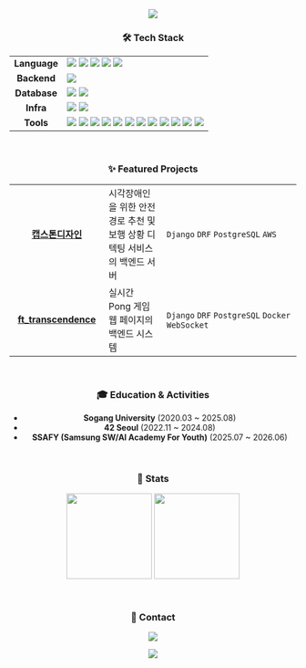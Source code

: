 <p align="center">
  <img src="https://capsule-render.vercel.app/api?type=waving&color=gradient&height=200&section=header&text=subillie's%20Github%20Profile&fontSize=50&fontColor=ffffff">
</p>

<div align="center">

### 🛠️ Tech Stack

<table>
  <tr>
    <td align="center"><strong>Language</strong></td>
    <td>
      <img src="https://img.shields.io/badge/Java-007396?style=badge&logo=OpenJDK&logoColor=white">
      <img src="https://img.shields.io/badge/C-A8B9CC?style=badge&logo=c&logoColor=white">
      <img src="https://img.shields.io/badge/C++-00599C?style=badge&logo=cplusplus&logoColor=white">
      <img src="https://img.shields.io/badge/Python-3776AB?style=badge&logo=python&logoColor=white">
      <img src="https://img.shields.io/badge/Fsharp-378BBA?style=badge&logo=fsharp&logoColor=white">
    </td>
  </tr>
  <tr>
    <td align="center"><strong>Backend</strong></td>
    <td>
      <img src="https://img.shields.io/badge/Django-092E20?style=badge&logo=django&logoColor=white">
    </td>
  </tr>
  <tr>
    <td align="center"><strong>Database</strong></td>
    <td>
      <img src="https://img.shields.io/badge/PostgreSQL-4169E1?style=badge&logo=postgresql&logoColor=white">
      <img src="https://img.shields.io/badge/MySQL-4479A1?style=badge&logo=mysql&logoColor=white">
    </td>
  </tr>
    <tr>
    <td align="center"><strong>Infra</strong></td>
    <td>
      <img src="https://img.shields.io/badge/Linux-FCC624?style=badge&logo=linux&logoColor=black">
      <img src="https://img.shields.io/badge/Docker-0db7ed?style=badge&logo=docker&logoColor=white">
    </td>
  </tr>
  <tr>
    <td align="center"><strong>Tools</strong></td>
    <td>
      <img src="https://img.shields.io/badge/Git-F05033?style=badge&logo=git&logoColor=white">
      <img src="https://img.shields.io/badge/Vim-019733?style=badge&logo=vim&logoColor=white">
      <img src="https://img.shields.io/badge/VSCode-2C2C32?style=badge&logo=visual-studio-code&logoColor=22ABF3">
      <img src="https://img.shields.io/badge/PyCharm-000000?style=badge&logo=pycharm&logoColor=white">
<!--       <img src="https://img.shields.io/badge/Jupyter-F37626?style=badge&logo=jupyter&logoColor=white"> -->
<!--       <img src="https://img.shields.io/badge/Colab-F9AB00?style=badge&logo=google-colab&logoColor=white"> -->
      <img src="https://img.shields.io/badge/Swagger-85EA2D?style=badge&logo=swagger&logoColor=black">
      <img src="https://img.shields.io/badge/Postman-FF6C37?style=badge&logo=postman&logoColor=white">
      <img src="https://img.shields.io/badge/Ngrok-1F1E37?style=badge&logo=ngrok&logoColor=white">
      <img src="https://img.shields.io/badge/Firebase-DD2C00?style=badge&logo=firebase&logoColor=white">
      <img src="https://img.shields.io/badge/OpenGL-5586A4?style=badge&logo=opengl&logoColor=white">
<!--       <img src="https://img.shields.io/badge/Markdown-000000?style=badge&logo=markdown&logoColor=white"> -->
      <img src="https://img.shields.io/badge/Notion-F3F3F3?style=badge&logo=notion&logoColor=black">
      <img src="https://img.shields.io/badge/Jira-0052CC?style=badge&logo=jira&logoColor=white">
      <img src="https://img.shields.io/badge/Figma-F24E1E?style=badge&logo=figma&logoColor=white">
<!--       <img src="https://img.shields.io/badge/Slack-4A154B?style=badge&logo=slack&logoColor=white"> -->
<!--       <img src="https://img.shields.io/badge/Mattermost-0058CC?style=badge&logo=mattermost&logoColor=white"> -->
    </td>
  </tr>
</table>

<br>

### ✨ Featured Projects

<table>
  <tbody>
    <tr>
      <td align="center" width="150px">
        <a href="https://github.com/TeamMothee/Backend.git"><b>캡스톤디자인</b></a>
      </td>
      <td>
        시각장애인을 위한 안전 경로 추천 및 보행 상황 디텍팅 서비스의 백엔드 서버
      </td>
      <td width="220px">
        <code>Django</code> <code>DRF</code> <code>PostgreSQL</code> <code>AWS</code>
      </td>
    </tr>
    <tr>
      <td align="center" width="150px">
        <a href="https://github.com/Retro-pong/Transcendence.git"><b>ft_transcendence</b></a>
      </td>
      <td>
        실시간 Pong 게임 웹 페이지의 백엔드 시스템
      </td>
      <td width="220px">
        <code>Django</code> <code>DRF</code> <code>PostgreSQL</code> <code>Docker</code> <code>WebSocket</code>
      </td>
    </tr>
  </tbody>
</table>

<br>

### 🎓 Education & Activities

* **Sogang University** (2020.03 ~ 2025.08)
* **42 Seoul** (2022.11 ~ 2024.08)
* **SSAFY (Samsung SW/AI Academy For Youth)** (2025.07 ~ 2026.06)

<br>

### 💪 Stats
<p align="center">
  <img height="150em" src="https://github-readme-stats.vercel.app/api?username=subillie&show_icons=true&theme=github_dark&count_private=true&hide_border=true&title_color=ffffff&icon_color=79ff97&text_color=9f9f9f&bg_color=151515">
  <img height="150em" src="http://mazassumnida.wtf/api/v2/generate_badge?boj=abyo">
</p>

<br>

### 📮 Contact
<p align="center">
  <a href="mailto:ddubi701@gmail.com">
    <img src="https://img.shields.io/badge/ddubi701@gmail.com-D14836?style=for-the-badge&logo=gmail&logoColor=white">
  </a>
</p>

<p align="center">
  <img src="https://capsule-render.vercel.app/api?type=rect&color=gradient&height=40&section=footer" >
</p>
